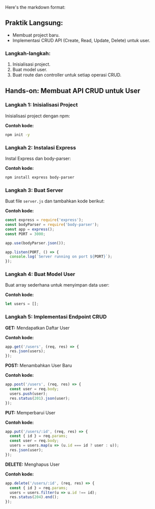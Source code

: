 Here's the markdown format:

## Praktik Langsung:
- Membuat project baru.
- Implementasi CRUD API (Create, Read, Update, Delete) untuk user.

### Langkah-langkah:
1. Inisialisasi project.
2. Buat model user.
3. Buat route dan controller untuk setiap operasi CRUD.

## Hands-on: Membuat API CRUD untuk User

### Langkah 1: Inisialisasi Project
Inisialisasi project dengan npm:

**Contoh kode:**
```bash
npm init -y
```

### Langkah 2: Instalasi Express
Instal Express dan body-parser:

**Contoh kode:**
```bash
npm install express body-parser
```

### Langkah 3: Buat Server
Buat file `server.js` dan tambahkan kode berikut:

**Contoh kode:**
```javascript
const express = require('express');
const bodyParser = require('body-parser');
const app = express();
const PORT = 3000;

app.use(bodyParser.json());

app.listen(PORT, () => {
  console.log(`Server running on port ${PORT}`);
});
```

### Langkah 4: Buat Model User
Buat array sederhana untuk menyimpan data user:

**Contoh kode:**
```javascript
let users = [];
```

### Langkah 5: Implementasi Endpoint CRUD

**GET:** Mendapatkan Daftar User

**Contoh kode:**
```javascript
app.get('/users', (req, res) => {
  res.json(users);
});
```

**POST:** Menambahkan User Baru

**Contoh kode:**
```javascript
app.post('/users', (req, res) => {
  const user = req.body;
  users.push(user);
  res.status(201).json(user);
});
```

**PUT:** Memperbarui User

**Contoh kode:**
```javascript
app.put('/users/:id', (req, res) => {
  const { id } = req.params;
  const user = req.body;
  users = users.map(u => (u.id === id ? user : u));
  res.json(user);
});
```

**DELETE:** Menghapus User

**Contoh kode:**
```javascript
app.delete('/users/:id', (req, res) => {
  const { id } = req.params;
  users = users.filter(u => u.id !== id);
  res.status(204).end();
});
```
